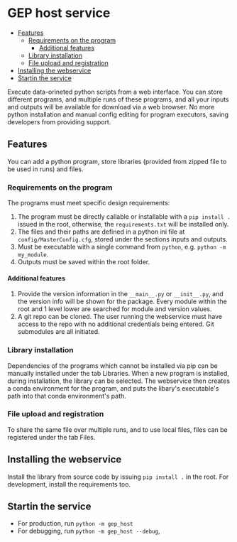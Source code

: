 # GEP host service

- [Features](#features)
  - [Requirements on the program](#requirements-on-the-program)
    - [Additional features](#additional-features)
  - [Library installation](#library-installation)
  - [File upload and registration](#file-upload-and-registration)
- [Installing the webservice](#installing-the-webservice)
- [Startin the service](#startin-the-service)

Execute data-orineted python scripts from a web interface. You can store different programs, and multiple runs of these programs, and all your inputs and outputs will be available for download via a web browser. No more python installation and manual config editing for program executors, saving developers from providing support.

## Features

You can add a python program, store libraries (provided from zipped file to be used in runs) and files.

### Requirements on the program

The programs must meet specific design requirements:

1. The program must be directly callable or installable with a `pip install .` issued in the root, otherwise, the `requirements.txt` will be installed only.
2. The files and their paths are defined in a python ini file at `config/MasterConfig.cfg`, stored under the sections inputs and outputs.
3. Must be executable with a single command from `python`, e.g. `python -m my_module`.
4. Outputs must be saved within the root folder.

#### Additional features

1. Provide the version information in the `__main__.py` or `__init__.py`, and the version info will be shown for the package. Every module within the root and 1 level lower are searched for module and version values.
2. A git repo can be cloned. The user running the webservice must have access to the repo with no additional credentials being entered. Git submodules are all initiated.

### Library installation

Dependencies of the programs which cannot be installed via pip can be manually installed under the tab Libraries. When a new program is installed, during installation, the library can be selected. The webservice then creates a conda environment for the program, and puts the libary's executable's path into that conda environment's path.

### File upload and registration

To share the same file over multiple runs, and to use local files, files can be registered under the tab Files.

## Installing the webservice

Install the library from source code by issuing `pip install .` in the root. For development, install the requirements too.

## Startin the service

- For production, run `python -m gep_host`
- For debugging, run `python -m gep_host --debug`,

<!--
- check email notifs containing service name as username
- if masterinput fails, show the run setup so it can be deleted or delete it
- if program is deleted, delete the associated test run
- stop program in queue
- add a switch to runs whether to copy over original files
- show successful test at the programs page
- add comment to installed program
- don't copy over inheritable files, rather, use the original one
- if a package is being installed with a name X, and another package named X is wanted to be installed again, it crashes
- Write the comment of a program, run and library into a file, and support markdown. Make it appendable.
- user auth
- make property public for input and output files, and if a file is not public, ask for token
-->

<!-- 
- Test stopping feature, especially already stopped running and deleted running

 -->